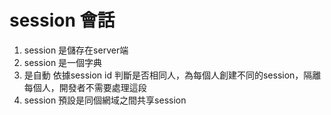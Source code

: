 # session 會話

1. session 是儲存在server端 
2. session 是一個字典
3. 是自動 依據session id 判斷是否相同人，為每個人創建不同的session，隔離每個人，開發者不需要處理這段
4. session 預設是同個網域之間共享session